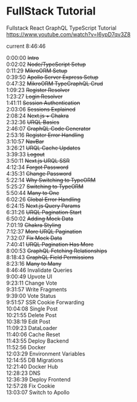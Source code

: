 # FullStack Tutorial

Fullstack React GraphQL TypeScript Tutorial
https://www.youtube.com/watch?v=I6ypD7qv3Z8

current 8:46:46

0:00:00 ~~Intro~~<br>
0:02:02 ~~Node/TypeScript Setup~~<br>
0:11:29 ~~MikroORM Setup~~<br>
0:39:50 ~~Apollo Server Express Setup~~<br>
0:47:32 ~~MikroORM TypeGraphQL Crud~~<br>
1:09:23 ~~Register Resolver~~<br>
1:23:27 ~~Login Resolver~~<br>
1:41:11 ~~Session Authentication~~<br>
2:03:06 ~~Sessions Explained~~<br>
2:08:24 ~~Next.js + Chakra~~<br>
2:32:36 ~~URQL Basics~~<br>
2:46:07 ~~GraphQL Code Generator~~<br>
2:53:16 ~~Register Error Handling~~<br>
3:10:57 ~~NavBar~~<br>
3:26:21 ~~URQL Cache Updates~~<br>
3:39:33 ~~Logout~~<br>
3:50:11 ~~Next.js URQL SSR~~<br>
4:12:34 ~~Forgot Password~~<br>
4:35:31 ~~Change Password~~<br>
5:22:14 ~~Why Switching to TypeORM~~<br>
5:25:27 ~~Switching to TypeORM~~<br>
5:50:44 ~~Many to One~~<br>
6:02:26 ~~Global Error Handling~~<br>
6:24:15 ~~Next.js Query Params~~<br>
6:31:26 ~~URQL Pagination Start~~<br>
6:50:02 ~~Adding Mock Data~~<br>
7:01:19 ~~Chakra Styling~~<br>
7:12:37 ~~More URQL Pagination~~<br>
7:32:07 ~~Fix Mock Data~~<br>
7:40:41 ~~URQL Pagination Has More~~<br>
8:00:53 ~~GraphQL Fetching Relationships~~<br>
8:18:43 ~~GraphQL Field Permissions~~<br>
8:23:16 ~~Many to Many~~<br>
8:46:46 Invalidate Queries<br>
9:00:49 Upvote UI<br>
9:23:11 Change Vote<br>
9:31:57 Write Fragments<br>
9:39:00 Vote Status<br>
9:51:57 SSR Cookie Forwarding<br>
10:04:08 Single Post<br>
10:21:55 Delete Post<br>
10:38:19 Edit Post<br>
11:09:23 DataLoader<br>
11:40:06 Cache Reset<br>
11:43:55 Deploy Backend<br>
11:52:56 Docker<br>
12:03:29 Environment Variables<br>
12:14:55 DB Migrations<br>
12:21:40 Docker Hub<br>
12:28:23 DNS<br>
12:36:39 Deploy Frontend<br>
12:57:28 Fix Cookie<br>
13:03:07 Switch to Apollo<br>
